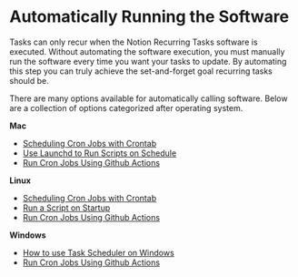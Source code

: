 # Automatically Running the Software

Tasks can only recur when the Notion Recurring Tasks software is executed. Without automating the software execution, you must manually run the software every time you want your tasks to update. By automating this step you can truly achieve the set-and-forget goal recurring tasks should be.

There are many options available for automatically calling software. Below are a collection of options categorized after operating system.

**Mac**

- [Scheduling Cron Jobs with Crontab](https://linuxize.com/post/scheduling-cron-jobs-with-crontab/)
- [Use Launchd to Run Scripts on Schedule](https://www.maketecheasier.com/use-launchd-run-scripts-on-schedule-macos/)
- [Run Cron Jobs Using Github Actions](https://medium.com/nerd-for-tech/lets-run-cron-jobs-using-github-actions-df64496ffc4a)

**Linux**

- [Scheduling Cron Jobs with Crontab](https://linuxize.com/post/scheduling-cron-jobs-with-crontab/)
- [Run a Script on Startup](https://www.baeldung.com/linux/run-script-on-startup)
- [Run Cron Jobs Using Github Actions](https://medium.com/nerd-for-tech/lets-run-cron-jobs-using-github-actions-df64496ffc4a)

**Windows**

- [How to use Task Scheduler on Windows](https://www.tomsguide.com/how-to/how-to-use-task-scheduler-on-windows)
- [Run Cron Jobs Using Github Actions](https://medium.com/nerd-for-tech/lets-run-cron-jobs-using-github-actions-df64496ffc4a)

